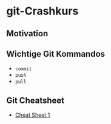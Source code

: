 # git-Crashkurs

## Motivation 


## Wichtige Git Kommandos

- `commit`
- `push`
- `pull`

## Git Cheatsheet

- [Cheat Sheet 1](https://raw.githubusercontent.com/rstudio/cheatsheets/main/git-github.pdf)